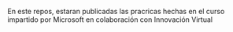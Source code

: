 En este repos, estaran publicadas las pracricas hechas en el curso impartido por Microsoft en colaboración con Innovación Virtual